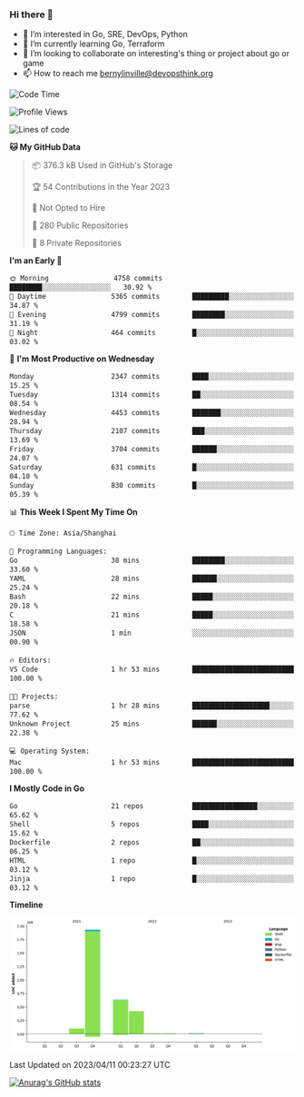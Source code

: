 ### Hi there 👋

- 👀 I’m interested in Go, SRE, DevOps, Python
- 🌱 I’m currently learning Go, Terraform
- 👯 I’m looking to collaborate on interesting's thing or project about go or game
- 📫 How to reach me bernylinville@devopsthink.org

<!--START_SECTION:waka-->
![Code Time](http://img.shields.io/badge/Code%20Time-219%20hrs%2030%20mins-blue)

![Profile Views](http://img.shields.io/badge/Profile%20Views-0-blue)

![Lines of code](https://img.shields.io/badge/From%20Hello%20World%20I%27ve%20Written-3.1%20million%20lines%20of%20code-blue)

**🐱 My GitHub Data** 

> 📦 376.3 kB Used in GitHub's Storage 
 > 
> 🏆 54 Contributions in the Year 2023
 > 
> 🚫 Not Opted to Hire
 > 
> 📜 280 Public Repositories 
 > 
> 🔑 8 Private Repositories 
 > 
**I'm an Early 🐤** 

```text
🌞 Morning                4758 commits        ████████░░░░░░░░░░░░░░░░░   30.92 % 
🌆 Daytime                5365 commits        █████████░░░░░░░░░░░░░░░░   34.87 % 
🌃 Evening                4799 commits        ████████░░░░░░░░░░░░░░░░░   31.19 % 
🌙 Night                  464 commits         █░░░░░░░░░░░░░░░░░░░░░░░░   03.02 % 
```
📅 **I'm Most Productive on Wednesday** 

```text
Monday                   2347 commits        ████░░░░░░░░░░░░░░░░░░░░░   15.25 % 
Tuesday                  1314 commits        ██░░░░░░░░░░░░░░░░░░░░░░░   08.54 % 
Wednesday                4453 commits        ███████░░░░░░░░░░░░░░░░░░   28.94 % 
Thursday                 2107 commits        ███░░░░░░░░░░░░░░░░░░░░░░   13.69 % 
Friday                   3704 commits        ██████░░░░░░░░░░░░░░░░░░░   24.07 % 
Saturday                 631 commits         █░░░░░░░░░░░░░░░░░░░░░░░░   04.10 % 
Sunday                   830 commits         █░░░░░░░░░░░░░░░░░░░░░░░░   05.39 % 
```


📊 **This Week I Spent My Time On** 

```text
🕑︎ Time Zone: Asia/Shanghai

💬 Programming Languages: 
Go                       38 mins             ████████░░░░░░░░░░░░░░░░░   33.60 % 
YAML                     28 mins             ██████░░░░░░░░░░░░░░░░░░░   25.24 % 
Bash                     22 mins             █████░░░░░░░░░░░░░░░░░░░░   20.18 % 
C                        21 mins             █████░░░░░░░░░░░░░░░░░░░░   18.58 % 
JSON                     1 min               ░░░░░░░░░░░░░░░░░░░░░░░░░   00.90 % 

🔥 Editors: 
VS Code                  1 hr 53 mins        █████████████████████████   100.00 % 

🐱‍💻 Projects: 
parse                    1 hr 28 mins        ███████████████████░░░░░░   77.62 % 
Unknown Project          25 mins             ██████░░░░░░░░░░░░░░░░░░░   22.38 % 

💻 Operating System: 
Mac                      1 hr 53 mins        █████████████████████████   100.00 % 
```

**I Mostly Code in Go** 

```text
Go                       21 repos            ████████████████░░░░░░░░░   65.62 % 
Shell                    5 repos             ████░░░░░░░░░░░░░░░░░░░░░   15.62 % 
Dockerfile               2 repos             ██░░░░░░░░░░░░░░░░░░░░░░░   06.25 % 
HTML                     1 repo              █░░░░░░░░░░░░░░░░░░░░░░░░   03.12 % 
Jinja                    1 repo              █░░░░░░░░░░░░░░░░░░░░░░░░   03.12 % 
```



**Timeline**

![Lines of Code chart](https://raw.githubusercontent.com/bernylinville/bernylinville/main/assets/bar_graph.png)


 Last Updated on 2023/04/11 00:23:27 UTC
<!--END_SECTION:waka-->

[![Anurag's GitHub stats](https://github-readme-stats.vercel.app/api?username=bernylinville)](https://github.com/anuraghazra/github-readme-stats)


<!--
**kylechou-dunk/kylechou-dunk** is a ✨ _special_ ✨ repository because its `README.md` (this file) appears on your GitHub profile.

Here are some ideas to get you started:

- 🔭 I’m currently working on ...
- 🌱 I’m currently learning ...
- 👯 I’m looking to collaborate on ...
- 🤔 I’m looking for help with ...
- 💬 Ask me about ...
- 📫 How to reach me: ...
- 😄 Pronouns: ...
- ⚡ Fun fact: ...
-->
